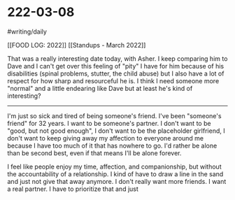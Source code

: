 # 222-03-08
#writing/daily

[[FOOD LOG: 2022]]
[[Standups - March 2022]]

That was a really interesting date today, with Asher. I keep comparing him to Dave and I can't get over this feeling of "pity" I have for him because of his disabilities (spinal problems, stutter, the child abuse) but I also have a lot of respect for how sharp and resourceful he is. I think I need someone more "normal" and a little endearing like Dave but at least he's kind of interesting?

- - -

I'm just so sick and tired of being someone's friend. I've been "someone's friend" for 32 years. I want to be someone's partner. I don't want to be "good, but not good enough", I don't want to be the placeholder girlfriend, I don't want to keep giving away my affection to everyone around me because I have too much of it that has nowhere to go. I'd rather be alone than be second best, even if that means I'll be alone forever. 

I feel like people enjoy my time, affection, and companionship, but without the accountability of a relationship. I kind of have to draw a line in the sand and just not give that away anymore. I don't really want more friends. I want a real partner. I have to prioritize that and just 